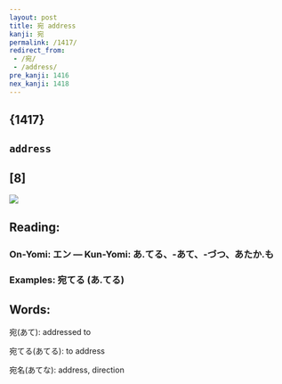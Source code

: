 ```yaml
---
layout: post
title: 宛 address
kanji: 宛
permalink: /1417/
redirect_from:
 - /宛/
 - /address/
pre_kanji: 1416
nex_kanji: 1418
---
```


## {1417}

## `address`

## [8]

<div class="stroke"><img src="E5AE9B.png" /></div>

## Reading:

### On-Yomi: エン &mdash; Kun-Yomi: あ.てる、-あて、-づつ、あたか.も

### Examples: 宛てる (あ.てる)

## Words:

宛(あて): addressed to

宛てる(あてる): to address

宛名(あてな): address, direction
